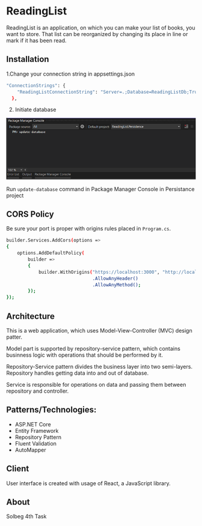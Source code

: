 # ReadingList

ReadingList is an application, on which you can make your list of books, you want to store.
That list can be reorganized by changing its place in line or mark if it has been read.

## Installation

1.Change your connection string in appsettings.json

```bash
"ConnectionStrings": {
    "ReadingListConnectionString": "Server=.;Database=ReadingListDb;Trusted_Connection=True;TrustServerCertificate=True;"
  },
```

2. Initiate database

![update-database](update-database.png)

Run `update-database` command in Package Manager Console in Persistance project

## CORS Policy

Be sure your port is proper with origins rules placed in `Program.cs`.

```bash
builder.Services.AddCors(options =>
{
    options.AddDefaultPolicy(
        builder =>
        {
            builder.WithOrigins("https://localhost:3000", "http://localhost:3000")
                                .AllowAnyHeader()
                                .AllowAnyMethod();
        });
});
```

## Architecture

This is a web application, which uses Model-View-Controller (MVC) design patter.

Model part is supported by repository-service pattern, which contains businness logic with operations that should be performed by it.

Repository-Service pattern divides the business layer into two semi-layers. Repository handles getting data into and out of database.

Service is responsible for operations on data and passing them between repository and controller.

## Patterns/Technologies:

- ASP.NET Core
- Entity Framework
- Repository Pattern
- Fluent Validation
- AutoMapper

## Client

User interface is created with usage of React, a JavaScript library.

## About

Solbeg 4th Task
